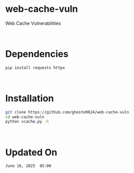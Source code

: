 # web-cache-vuln
Web Cache Vulnerabilities 

<br>

# Dependencies 
```bash
pip install requests httpx
```

<br>

# Installation 
```bash
git clone https://github.com/ghoste9624/web-cache-vuln
cd web-cache-vuln
python vcache.py -h
```

<br>

# Updated On

``
June 16, 2025  05:00
``

<br>
